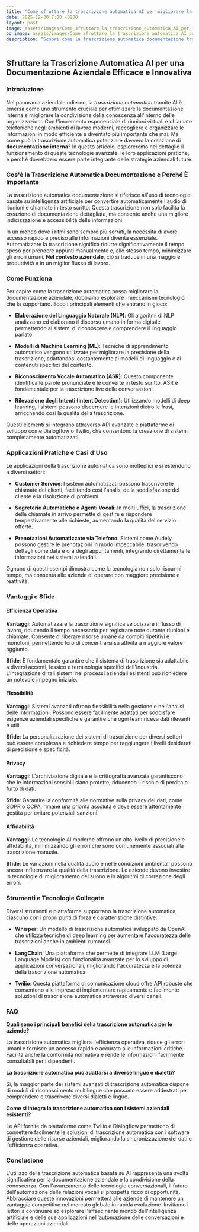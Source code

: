 ```yaml
---
title: "Come sfruttare la trascrizione automatica AI per migliorare la documentazione aziendale"
date: 2025-12-30 7:00 +0200
layout: post
image: assets/images/Come_sfruttare_la_trascrizione_automatica_AI_per_migliorare_la_documentazione_aziendale.jpg
og_image: assets/images/Come_sfruttare_la_trascrizione_automatica_AI_per_migliorare_la_documentazione_aziendale.jpg
description: "Scopri come la trascrizione automatica documentazione tramite AI facilita la documentazione interna, migliorando la condivisione di conoscenze aziendali."
---
```


## Sfruttare la Trascrizione Automatica AI per una Documentazione Aziendale Efficace e Innovativa

### Introduzione

Nel panorama aziendale odierno, la *trascrizione automatica* tramite AI è emersa come uno strumento cruciale per ottimizzare la documentazione interna e migliorare la condivisione della conoscenza all'interno delle organizzazioni. Con l'incremento esponenziale di riunioni virtuali e chiamate telefoniche negli ambienti di lavoro moderni, raccogliere e organizzare le informazioni in modo efficiente è diventato più importante che mai. Ma come può la trascrizione automatica potenziare davvero la creazione di **documentazione interna**? In questo articolo, esploreremo nel dettaglio il funzionamento di queste tecnologie avanzate, le loro applicazioni pratiche, e perché dovrebbero essere parte integrante delle strategie aziendali future.

### Cos'è la Trascrizione Automatica Documentazione e Perché È Importante

La trascrizione automatica documentazione si riferisce all'uso di tecnologie basate su intelligenza artificiale per convertire automaticamente l'audio di riunioni e chiamate in testo scritto. Questa trascrizione non solo facilita la creazione di documentazione dettagliata, ma consente anche una migliore indicizzazione e accessibilità delle informazioni.

In un mondo dove i ritmi sono sempre più serrati, la necessità di avere accesso rapido e preciso alle informazioni diventa essenziale. Automatizzare la trascrizione significa ridurre significativamente il tempo speso per prendere appunti manualmente e, allo stesso tempo, minimizzare gli errori umani. **Nel contesto aziendale**, ciò si traduce in una maggiore produttività e in un miglior flusso di lavoro.

### Come Funziona

Per capire come la trascrizione automatica possa migliorare la documentazione aziendale, dobbiamo esplorare i meccanismi tecnologici che la supportano. Ecco i principali elementi che entrano in gioco:

- **Elaborazione del Linguaggio Naturale (NLP)**: Gli algoritmi di NLP analizzano ed elaborano il discorso umano in forma digitale, permettendo ai sistemi di riconoscere e comprendere il linguaggio parlato.

- **Modelli di Machine Learning (ML)**: Tecniche di apprendimento automatico vengono utilizzate per migliorare la precisione della trascrizione, adattandosi costantemente ai modelli di linguaggio e ai contenuti specifici del contesto.

- **Riconoscimento Vocale Automatico (ASR)**: Questo componente identifica le parole pronunciate e le converte in testo scritto. ASR è fondamentale per la trascrizione live delle conversazioni.

- **Rilevazione degli Intenti (Intent Detection)**: Utilizzando modelli di deep learning, i sistemi possono discernere le intenzioni dietro le frasi, arricchendo così la qualità della trascrizione.

Questi elementi si integrano attraverso API avanzate e piattaforme di sviluppo come Dialogflow o Twilio, che consentono la creazione di sistemi completamente automatizzati.

### Applicazioni Pratiche e Casi d'Uso

Le applicazioni della trascrizione automatica sono molteplici e si estendono a diversi settori:

- **Customer Service**: I sistemi automatizzati possono trascrivere le chiamate dei clienti, facilitando così l'analisi della soddisfazione del cliente e la risoluzione di problemi.

- **Segreterie Automatiche e Agenti Vocali**: In molti uffici, la trascrizione delle chiamate in arrivo permette di gestire e rispondere tempestivamente alle richieste, aumentando la qualità del servizio offerto.

- **Prenotazioni Automatizzate via Telefono**: Sistemi come Audely possono gestire le prenotazioni in modo impeccabile, trascrivendo dettagli come data e ora degli appuntamenti, integrando direttamente le informazioni nei sistemi aziendali.

Ognuno di questi esempi dimostra come la tecnologia non solo risparmi tempo, ma consenta alle aziende di operare con maggiore precisione e reattività.

### Vantaggi e Sfide

#### Efficienza Operativa

**Vantaggi**: Automatizzare la trascrizione significa velocizzare il flusso di lavoro, riducendo il tempo necessario per registrare note durante riunioni e chiamate. Consente di liberare risorse umane da compiti ripetitivi e monotoni, permettendo loro di concentrarsi su attività a maggiore valore aggiunto.

**Sfide**: È fondamentale garantire che il sistema di trascrizione sia adattabile a diversi accenti, lessico e terminologia specifici dell'industria. L'integrazione di tali sistemi nei processi aziendali esistenti può richiedere un notevole impegno iniziale.

#### Flessibilità

**Vantaggi**: Sistemi avanzati offrono flessibilità nella gestione e nell'analisi delle informazioni. Possono essere facilmente adattati per soddisfare esigenze aziendali specifiche e garantire che ogni team riceva dati rilevanti e utili.

**Sfide**: La personalizzazione dei sistemi di trascrizione per diversi settori può essere complessa e richiedere tempo per raggiungere i livelli desiderati di precisione e specificità.

#### Privacy

**Vantaggi**: L'archiviazione digitale e la crittografia avanzata garantiscono che le informazioni sensibili siano protette, riducendo il rischio di perdita o furto di dati.

**Sfide**: Garantire la conformità alle normative sulla privacy dei dati, come GDPR o CCPA, rimane una priorità assoluta e deve essere attentamente gestita per evitare potenziali sanzioni.

#### Affidabilità

**Vantaggi**: Le tecnologie AI moderne offrono un alto livello di precisione e affidabilità, minimizzando gli errori che sono comunemente associati alla trascrizione manuale.

**Sfide**: Le variazioni nella qualità audio e nelle condizioni ambientali possono ancora influenzare la qualità della trascrizione. Le aziende devono investire in tecnologie di miglioramento del suono e in algoritmi di correzione degli errori.

### Strumenti e Tecnologie Collegate

Diversi strumenti e piattaforme supportano la trascrizione automatica, ciascuno con i propri punti di forza e caratteristiche distintive:

- **Whisper**: Un modello di trascrizione automatica sviluppato da OpenAI che utilizza tecniche di deep learning per aumentare l'accuratezza delle trascrizioni anche in ambienti rumorosi.

- **LangChain**: Una piattaforma che permette di integrare LLM (Large Language Models) con funzionalità avanzate per lo sviluppo di applicazioni conversazionali, migliorando l'accuratezza e la potenza della trascrizione automatica.

- **Twilio**: Questa piattaforma di comunicazione cloud offre API robuste che consentono alle imprese di implementare rapidamente e facilmente soluzioni di trascrizione automatica attraverso diversi canali.

### FAQ

**Quali sono i principali benefici della trascrizione automatica per le aziende?**

La trascrizione automatica migliora l'efficienza operativa, riduce gli errori umani e fornisce un accesso rapido e accurato alle informazioni critiche. Facilita anche la conformità normativa e rende le informazioni facilmente consultabili per i dipendenti.

**La trascrizione automatica può adattarsi a diverse lingue e dialetti?**

Sì, la maggior parte dei sistemi avanzati di trascrizione automatica dispone di moduli di riconoscimento multilingue che possono essere addestrati per comprendere e trascrivere diversi dialetti e lingue.

**Come si integra la trascrizione automatica con i sistemi aziendali esistenti?**

Le API fornite da piattaforme come Twilio e Dialogflow permettono di connettere facilmente le soluzioni di trascrizione automatica con i software di gestione delle risorse aziendali, migliorando la sincronizzazione dei dati e l'efficienza operativa.

### Conclusione

L'utilizzo della trascrizione automatica basata su AI rappresenta una svolta significativa per la documentazione aziendale e la condivisione della conoscenza. Con l'avanzamento delle tecnologie conversazionali, il futuro dell'automazione delle relazioni vocali si prospetta ricco di opportunità. Abbracciare queste innovazioni permetterà alle aziende di mantenere un vantaggio competitivo nel mercato globale in rapida evoluzione. Invitiamo i lettori a continuare ad esplorare l'affascinante mondo dell'intelligenza artificiale e delle sue applicazioni nell'automazione delle conversazioni e delle operazioni aziendali.
